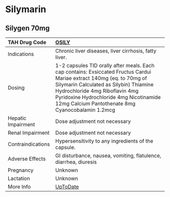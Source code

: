 # Silymarin

## Silygen 70mg

| TAH Drug Code      | [OSILY](https://www.tahsda.org.tw/drugs/hissearch.php?drug_code=OSILY)                                                                                                                                                                                                                          |
|:-------------------|:------------------------------------------------------------------------------------------------------------------------------------------------------------------------------------------------------------------------------------------------------------------------------------------------|
| Indications        | Chronic liver diseases, liver cirrhosis, fatty liver.                                                                                                                                                                                                                                           |
| Dosing             | 1-2 capsules TID orally after meals. Each cap contains: Exsiccated Fructus Cardui Mariae extract 140mg (eq. to 70mg of Silymarin Calculated as Silybin) Thiamine Hydrochloride 4mg Riboflavin 4mg Pyridoxine Hydrochloride 4mg Nicotinamide 12mg Calcium Pantothenate 8mg Cyanocobalamin 1.2mcg |
| Hepatic Impairment | Dose adjustment not necessary                                                                                                                                                                                                                                                                   |
| Renal Impairment   | Dose adjustment not necessary                                                                                                                                                                                                                                                                   |
| Contraindications  | Hypersensitivity to any ingredients of the capsule.                                                                                                                                                                                                                                             |
| Adverse Effects    | GI disturbance, nausea, vomiting, flatulence, diarrhea, diuresis                                                                                                                                                                                                                                |
| Pregnancy          | Unknown                                                                                                                                                                                                                                                                                         |
| Lactation          | Unknown                                                                                                                                                                                                                                                                                         |
| More Info          | [UpToDate](https://www.uptodate.com/contents/silymarin-drug-information)                                                                                                                                                                                                                        |

